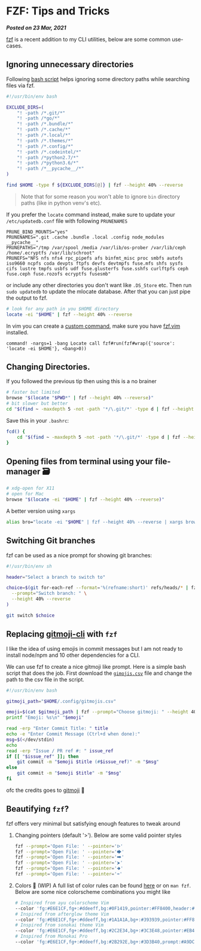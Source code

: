 # FZF: Tips and Tricks
**_Posted on 23 Mar, 2021_** 

[fzf](https://github.com/junegunn/fzf) is a recent addition to my CLI utilities, below are some common use-cases.

## Ignoring unnecessary directories

Following [bash script](https://github.com/Bhupesh-V/.Varshney/blob/master/scripts/xfi) helps ignoring some directory paths while searching files via fzf.

```bash
#!/usr/bin/env bash

EXCLUDE_DIRS=(
    "! -path /*.git/*"
    "! -path /*go/*"
    "! -path /*.bundle/*"
    "! -path /*.cache/*"
    "! -path /*.local/*"
    "! -path /*.themes/*"
    "! -path /*.config/*"
    "! -path /*.codeintel/*"
    "! -path /*python2.7/*"
    "! -path /*python3.6/*"
    "! -path /*__pycache__/*"
)

find $HOME -type f ${EXCLUDE_DIRS[@]} | fzf --height 40% --reverse
```

> Note that for some reason you won't able to ignore `bin` directory paths (like in python venv's etc).

If you prefer the `locate` command instead, make sure to update your `/etc/updatedb.conf` file with following `PRUNENAMES`
```
PRUNE_BIND_MOUNTS="yes"
PRUNENAMES=".git .cache .bundle .local .config node_modules __pycache__"
PRUNEPATHS="/tmp /var/spool /media /var/lib/os-prober /var/lib/ceph /home/.ecryptfs /var/lib/schroot"
PRUNEFS="NFS nfs nfs4 rpc_pipefs afs binfmt_misc proc smbfs autofs iso9660 ncpfs coda devpts ftpfs devfs devtmpfs fuse.mfs shfs sysfs cifs lustre tmpfs usbfs udf fuse.glusterfs fuse.sshfs curlftpfs ceph fuse.ceph fuse.rozofs ecryptfs fusesmb"
```

or include any other directories you don't want like `.DS_Store` etc.
Then run `sudo updatedb` to update the mlocate database. After that you can just pipe the output to fzf.

```bash
# look for any path in you $HOME directory
locate -ei "$HOME" | fzf --height 40% --reverse
```

In vim you can create a [custom command](https://github.com/junegunn/fzf/blob/master/README-VIM.md#fzfrun), make sure you have [fzf.vim](https://github.com/junegunn/fzf.vim) installed.

```vim
command! -nargs=1 -bang Locate call fzf#run(fzf#wrap({'source': 'locate -ei $HOME'}, <bang>0))
```

## Changing Directories.

If you followed the previous tip then using this is a no brainer

```bash
# faster but limited
browse "$(locate "$PWD*" | fzf --height 40% --reverse)"
# bit slower but better
cd "$(find ~ -maxdepth 5 -not -path '*/\.git/*' -type d | fzf --height 40% --reverse)"
```

Save this in your `.bashrc`:
```bash
fcd() {
    cd "$(find ~ -maxdepth 5 -not -path '*/\.git/*' -type d | fzf --height 40% --reverse)"
}
```

## Opening files from terminal using your file-manager 🗃️

```bash
# xdg-open for X11
# open for Mac
browse "$(locate -ei "$HOME" | fzf --height 40% --reverse)"
```

A better version using `xargs`

```bash
alias bro="locate -ei "$HOME" | fzf --height 40% --reverse | xargs browse 2>/dev/null"
```

## Switching Git branches

fzf can be used as a nice prompt for showing git branches:

```bash
#!/usr/bin/env sh

header="Select a branch to switch to"

choice=$(git for-each-ref --format='%(refname:short)' refs/heads/* | fzf \
  --prompt="Switch branch: " \
  --height 40% --reverse
)

git switch $choice
```

## Replacing [gitmoji-cli](https://github.com/carloscuesta/gitmoji-cli) with `fzf`

I like the idea of using emojis in commit messages but I am not ready to install node/npm and 10 other dependencies for a CLI.

We can use fzf to create a nice gitmoji like prompt. Here is a simple bash script that does the job.
First download the [`gimojis.csv`](https://gist.github.com/Bhupesh-V/43bc0f2d8b84ea6c2ce767de56260b34) file and change the path to the csv file in the script.

```bash
#!/usr/bin/env bash

gitmoji_path="$HOME/.config/gitmojis.csv"

emoji=$(cat $gitmoji_path | fzf --prompt="Choose gitmoji: " --height 40% --reverse | awk '{print $1}')
printf "Emoji: %s\n" "$emoji"

read -erp "Enter Commit Title: " title
echo -e "Enter Commit Message (Ctrl+d when done):"
msg=$(</dev/stdin)
echo
read -erp "Issue / PR ref #: " issue_ref
if [[ "$issue_ref" ]]; then
    git commit -m "$emoji $title (#$issue_ref)" -m "$msg"
else
    git commit -m "$emoji $title" -m "$msg"
fi
```

ofc the credits goes to [gitmoji](https://gitmoji.dev/) 💚️

## Beautifying `fzf`?

fzf offers very minimal but satisfying enough features to tweak around

1. Changing pointers (default '>'). Below are some valid pointer styles
   ```bash
   fzf --prompt='Open File: ' --pointer='ᐅ'
   fzf --prompt='Open File: ' --pointer='🡆'
   fzf --prompt='Open File: ' --pointer='🠲'
   fzf --prompt='Open File: ' --pointer='⮞'
   fzf --prompt='Open File: ' --pointer='🢂'
   fzf --prompt='Open File: ' --pointer='➡'
   ```

2. Colors 💅️ (WIP)
   A full list of color rules can be found [here](https://www.mankier.com/1/fzf#Options-Display) or on `man fzf`.
   Below are some nice colorscheme combinations you might like
   ```bash
   # Inspired from ayu colorscheme Vim
   --color 'fg:#E6E1CF,fg+:#ddeeff,bg:#0F1419,pointer:#FF8400,header:#70B650,query:#FCD363'
   # Inspired from afterglow theme Vim
   --color 'fg:#E6E1CF,fg+:#ddeeff,bg:#1A1A1A,bg+:#393939,pointer:#FF8400,header:#717879'
   # Inspired from sonokai theme Vim
   --color 'fg:#E6E1CF,fg+:#ddeeff,bg:#2C2E34,bg+:#3C3E48,pointer:#EB4B48,header:#7F8490'
   # Inspired from Monokai Pro
   --color 'fg:#E6E1CF,fg+:#ddeeff,bg:#2B292E,bg+:#3D3B40,prompt:#A9DC76,pointer:#FF6188,header:#AB9DF2,query:#FFD866'
   ```

